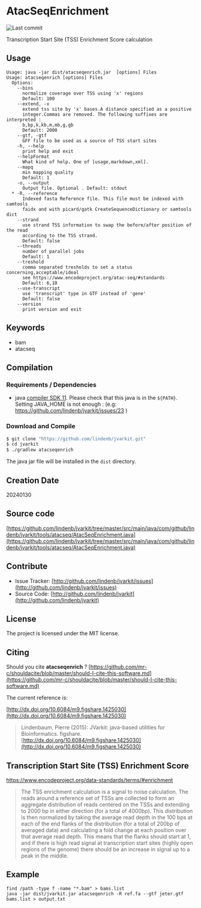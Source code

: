 # AtacSeqEnrichment

![Last commit](https://img.shields.io/github/last-commit/lindenb/jvarkit.png)

Transcription Start Site (TSS) Enrichment Score calculation


## Usage

```
Usage: java -jar dist/atacseqenrich.jar  [options] Files
Usage: atacseqenrich [options] Files
  Options:
    --bins
      normalize coverage over TSS using 'x' regions
      Default: 100
    --extend, -x
      extend tss site by 'x' bases.A distance specified as a positive 
      integer.Commas are removed. The following suffixes are interpreted : 
      b,bp,k,kb,m,mb,g,gb 
      Default: 2000
    --gtf, -gtf
      GFF file to be used as a source of TSS start sites
    -h, --help
      print help and exit
    --helpFormat
      What kind of help. One of [usage,markdown,xml].
    --mapq
      min mapping quality
      Default: 1
    -o, --output
      Output file. Optional . Default: stdout
  * -R, --reference
      Indexed fasta Reference file. This file must be indexed with samtools 
      faidx and with picard/gatk CreateSequenceDictionary or samtools dict
    --strand
      use strand TSS information to swap the before/after position of the read 
      according to the TSS strand.
      Default: false
    --threads
      number of parallel jobs
      Default: 1
    --treshold
      comma separated tresholds to set a status concerning,acceptable/ideal 
      see https://www.encodeproject.org/atac-seq/#standards
      Default: 6,10
    --use-transcript
      use 'transcript' type in GTF instead of 'gene'
      Default: false
    --version
      print version and exit

```


## Keywords

 * bam
 * atacseq


## Compilation

### Requirements / Dependencies

* java [compiler SDK 11](https://jdk.java.net/11/). Please check that this java is in the `${PATH}`. Setting JAVA_HOME is not enough : (e.g: https://github.com/lindenb/jvarkit/issues/23 )


### Download and Compile

```bash
$ git clone "https://github.com/lindenb/jvarkit.git"
$ cd jvarkit
$ ./gradlew atacseqenrich
```

The java jar file will be installed in the `dist` directory.


## Creation Date

20240130

## Source code 

[https://github.com/lindenb/jvarkit/tree/master/src/main/java/com/github/lindenb/jvarkit/tools/atacseq/AtacSeqEnrichment.java](https://github.com/lindenb/jvarkit/tree/master/src/main/java/com/github/lindenb/jvarkit/tools/atacseq/AtacSeqEnrichment.java)


## Contribute

- Issue Tracker: [http://github.com/lindenb/jvarkit/issues](http://github.com/lindenb/jvarkit/issues)
- Source Code: [http://github.com/lindenb/jvarkit](http://github.com/lindenb/jvarkit)

## License

The project is licensed under the MIT license.

## Citing

Should you cite **atacseqenrich** ? [https://github.com/mr-c/shouldacite/blob/master/should-I-cite-this-software.md](https://github.com/mr-c/shouldacite/blob/master/should-I-cite-this-software.md)

The current reference is:

[http://dx.doi.org/10.6084/m9.figshare.1425030](http://dx.doi.org/10.6084/m9.figshare.1425030)

> Lindenbaum, Pierre (2015): JVarkit: java-based utilities for Bioinformatics. figshare.
> [http://dx.doi.org/10.6084/m9.figshare.1425030](http://dx.doi.org/10.6084/m9.figshare.1425030)


## Transcription Start Site (TSS) Enrichment Score

https://www.encodeproject.org/data-standards/terms/#enrichment

> The TSS enrichment calculation is a signal to noise calculation.
> The reads around a reference set of TSSs are collected to form an aggregate distribution of reads centered on the TSSs and extending to 2000 bp in either direction (for a total of 4000bp).
> This distribution is then normalized by taking the average read depth in the 100 bps at each of the end flanks of the distribution (for a total of 200bp of averaged data) and calculating a fold change at each position over that average read depth. This means that the flanks should start at 1, and if there is high read signal at transcription start sites (highly open regions of the genome) there should be an increase in signal up to a peak in the middle. 


## Example

```
find /path -type f -name "*.bam" > bams.list
java -jar dist/jvarkit.jar atacseqenrich -R ref.fa --gtf jeter.gtf bams.list > output.txt
```


